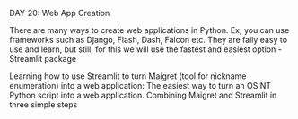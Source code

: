 DAY-20: Web App Creation

There are many ways to create web applications in Python. Ex; you can use frameworks such as Django, Flash, Dash, Falcon etc. They are faily easy to use and learn, but still, for this we will use the fastest and easiest option - Streamlit package

Learning how to use Streamlit to turn Maigret (tool for nickname enumeration) into a 
web application:
The easiest way to turn an OSINT Python script into a web application.
Combining Maigret and Streamlit in three simple steps 

